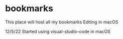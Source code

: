 # bookmarks
This place will host all my bookmarks
Editing in macOS

12/5/22
Started using visual-studio-code in macOS